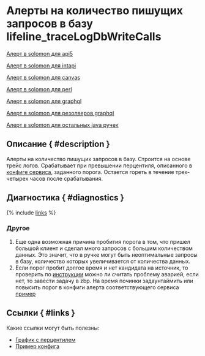 # Алерты на количество пишущих запросов в базу lifeline_traceLogDbWriteCalls

[Алерт в solomon для api5](https://solomon.yandex-team.ru/admin/projects/direct/alerts/lifeline_traceLogDbWriteCalls-direct.api5)

[Алерт в solomon для intapi](https://solomon.yandex-team.ru/admin/projects/direct/alerts/lifeline_traceLogDbWriteCalls-direct.intapi)

[Алерт в solomon для canvas](https://solomon.yandex-team.ru/admin/projects/direct/alerts/lifeline_traceLogDbWriteCalls-direct.canvas)

[Алерт в solomon для perl](https://solomon.yandex-team.ru/admin/projects/direct/alerts/lifeline_traceLogDbWriteCalls-direct.web.perl)

[Алерт в solomon для graphql](https://solomon.yandex-team.ru/admin/projects/direct/alerts/lifeline_traceLogDbWriteCalls-direct.web.grid.api)

[Алерт в solomon для резолверов graphql](https://solomon.yandex-team.ru/admin/projects/direct/alerts/lifeline_traceLogDbWriteCalls-direct.web.grid)

[Алерт в solomon для остальных java ручек](https://solomon.yandex-team.ru/admin/projects/direct/alerts/lifeline_traceLogDbWriteCalls-direct.web.java)

## Описание { #description }

Алерты на количество пишущих запросов в базу. Строится на основе трейс логов. Срабатывает при превышении перцентиля, описанного в [конфиге сервиса](https://a.yandex-team.ru/arc/trunk/arcadia/direct/solo/registered/alert/infra/lifeline/config/threshold/traceLogDbWriteCalls-direct.intapi.json?rev=r8120867#L6), заданного порога.
Остается гореть в течение трех-четырех часов после срабатывания.

## Диагностика { #diagnostics }
{% include [links](_includes/release-threshold.md) %}

### Другое
1. Еще одна возможная причина пробития порога в том, что пришел большой клиент и сделал много запросов с большим количеством данных. Это значит, что в ручке могут быть неоптимальные запросы в базу, количество которых увеличивается от количества данных.
2. Если порог пробит долгое время и нет кандидата на источник, то проверить по [инструкции](../../../incidents/how-to-report.md) можно ли считать проблему аварией, если нет, то завести задачу в zbp. На время починки задаунтаймить или повысить порог в конфиги алерта соответствующего сервиса [пример](https://a.yandex-team.ru/arc/trunk/arcadia/direct/solo/registered/alert/infra/lifeline/config/threshold/traceLogDbWriteCalls-direct.intapi.json)

## Ссылки { #links }
Какие ссылки могут быть полезны:
- [График с перцентилем](https://solomon.yandex-team.ru/?project=direct&cluster=app_java-jobs&service=common-metrics&l.host=CLUSTER&l.sensor=traceLogDbWriteCalls&l.monitoring_method=grid.api.BannersQuery&graph=auto&transform=moving_average&movingWindow=1h&overLinesTransform=WEIGHTED_PERCENTILE&percentiles=95&b=1w&e=&l.bin=*)
- [Пример конфига](https://a.yandex-team.ru/arc/trunk/arcadia/direct/solo/registered/alert/infra/lifeline/config/threshold/traceLogDbWriteCalls-direct.intapi.json)
